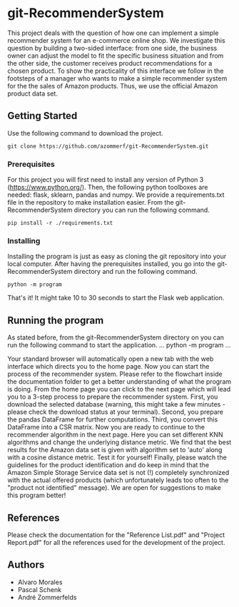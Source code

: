 ﻿# git-RecommenderSystem

This project deals with the question of how one can implement a simple recommender
 system for an e-commerce online shop. We investigate this question by building a 
two-sided interface: from one side, the business owner can adjust the model to fit 
the specific business situation and from the other side, the customer receives product 
recommendations for a chosen product. To show the practicality of this interface we 
follow in the footsteps of a manager who wants to make a simple recommender system 
for the the sales of Amazon products. Thus, we use the official Amazon product data set.

## Getting Started

Use the following command to download the project.
```
git clone https://github.com/azommerf/git-RecommenderSystem.git
```

### Prerequisites

For this project you will first need to install any version of Python 3 (https://www.python.org/). 
Then, the following python toolboxes are needed: flask, sklearn, pandas and numpy. We provide a 
requirements.txt file in the repository to make installation easier. From the git-RecommenderSystem 
directory you can run the following command.
```
pip install -r ./requirements.txt
```

### Installing

Installing the program is just as easy as cloning the git repository into your local computer. 
After having the prerequisites installed, you go into the git-RecommenderSystem directory and 
run the following command.

```
python -m program
```

That's it! It might take 10 to 30 seconds to start the Flask web application.

## Running the program

As stated before, from the git-RecommenderSystem directory on you can run the following command 
to start the application.
...
python -m program
...

Your standard browser will automatically open a new tab with the web interface which directs 
you to the home page. Now you can start the process of the recommender system. Please refer 
to the flowchart inside the documentation folder to get a better understanding of what the 
program is doing. From the home page you can click to the next page which will lead you to a 
3-step process to prepare the recommender system. First, you download the selected database 
(warning, this might take a few minutes - please check the download status at your terminal). 
Second, you prepare the pandas DataFrame for further computations. Third, you convert this 
DataFrame into a CSR matrix. Now you are ready to continue to the recommender algorithm in 
the next page. Here you can set different KNN algorithms and change the underlying distance metric. 
We find that the best results for the Amazon data set is given with algorithm set to 'auto' 
along with a cosine distance metric. Test it for yourself! Finally, please watch the guidelines 
for the product identification and do keep in mind that the Amazon Simple Storage Service data set
is not (!) completely synchronized with the actual offered products (which unfortunately leads too 
often to the "product not identified" message). We are open for suggestions to make this program better!

## References

Please check the documentation for the "Reference List.pdf" and "Project Report.pdf" for all 
the references used for the development of the project.

## Authors

* Alvaro Morales
* Pascal Schenk
* André Zommerfelds
